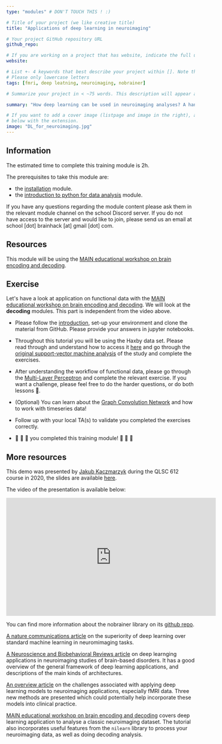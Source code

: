 ```yaml
---
type: "modules" # DON'T TOUCH THIS ! :)

# Title of your project (we like creative title)
title: "Applications of deep learning in neuroimaging"

# Your project GitHub repository URL
github_repo:

# If you are working on a project that has website, indicate the full url including "https://" below or leave it empty.
website:

# List +- 4 keywords that best describe your project within []. Note that the project summary also involves a number of key words. Those are listed on top of the [github repository](https://github.com/PSY6983-2021/project_template), click `manage topics`.
# Please only lowercase letters
tags: [fmri, deep leatning, neuroimaging, nobrainer]

# Summarize your project in < ~75 words. This description will appear at the top of your page and on the list page with other projects..

summary: "How deep learning can be used in neuroimaging analyses? A hands-on example using the nobrainer library and Montreal AI-Neuroscience workshop material."

# If you want to add a cover image (listpage and image in the right), add it to your directory and indicate the name
# below with the extension.
image: "DL_for_neuroimaging.jpg"
---
```

<!-- This is an html comment and this won't appear in the rendered page. You are now editing the "content" area, the core of your description. Everything that you can do in markdown is allowed below. We added a couple of comments to guide your through documenting your progress. -->

## Information

The estimated time to complete this training module is 2h.

The prerequisites to take this module are:
 * the [installation](/modules/installation) module.
 * the [introduction to python for data analysis](/modules/python_data_analysis) module.

If you have any questions regarding the module content please ask them in the relevant module channel on the school Discord server. If you do not have access to the server and would like to join, please send us an email at school [dot] brainhack [at] gmail [dot] com.

## Resources
This module will be using the [MAIN educational workshop on brain encoding and decoding](https://main-educational.github.io/brain_encoding_decoding/intro.html).

## Exercise
Let's have a look at application on functional data with the [MAIN educational workshop on brain encoding and decoding](https://main-educational.github.io/brain_encoding_decoding/intro.html). We will look at the **decoding** modules. This part is independent from the video above.
 * Please follow the [introduction](https://main-educational.github.io/brain_encoding_decoding/intro.html#), set-up your environment and clone the material from GitHub. Please provide your answers in jupyter notebooks.
 * Throughout this tutorial you will be using the Haxby data set. Please read through and understand how to access it [here](https://main-educational.github.io/brain_encoding_decoding/haxby_data.html) and go through the [original support-vector machine analysis](https://main-educational.github.io/brain_encoding_decoding/svm_decoding.html) of the study and complete the exercises. 
 * After understanding the workflow of functional data, please go through the [Multi-Layer Perceptron](https://main-educational.github.io/brain_encoding_decoding/mlp_decoding.html) and complete the relevant exercise. If you want a challenge, please feel free to do the harder questions, or do both lessons :tada:.

 * (Optional) You can learn about the [Graph Convolution Network](https://main-educational.github.io/brain_encoding_decoding/gcn_decoding.html) and how to work with timeseries data!

 * Follow up with your local TA(s) to validate you completed the exercises correctly.
 * :tada: :tada: :tada: you completed this training module! :tada: :tada: :tada:

## More resources

This demo was presented by [Jakub Kaczmarzyk](https://twitter.com/jakubkaczmarzyk) during the QLSC 612 course in 2020, the slides are available [here](https://raw.githubusercontent.com/neurodatascience/course-materials-2020/master/lectures/15-may/02-applications-of-deep-learning/nobrainer-brainhackmtl-2020.pdf).

The video of the presentation is available below:
<iframe width="560" height="315" src="https://www.youtube.com/embed/XM1FT_oVDP0" title="YouTube video player" frameborder="0" allow="accelerometer; autoplay; clipboard-write; encrypted-media; gyroscope; picture-in-picture" allowfullscreen></iframe>

You can find more information about the nobrainer library on its [github repo](https://github.com/neuronets/nobrainer).

[A nature communications article](https://www.nature.com/articles/s41467-020-20655-6) on the superiority of deep learning over standard machine learning in neuromimaging tasks.

[A Neuroscience and Biobehavioral Reviews article](https://www.sciencedirect.com/science/article/pii/S0149763416305176) on deep learnging applications in neuroimaging studies of brain-based disorders. It has a good overview of the general framework of deep learning applications, and descriptions of the main kinds of architectures.

[An overview article](https://pubmed.ncbi.nlm.nih.gov/35722548/) on the challenges associated with applying deep learning models to neuroimaging applications, especially fMRI data. Three new methods are presented which could potentially help incorporate these models into clinical practice.

[MAIN educational workshop on brain encoding and decoding](https://main-educational.github.io/brain_encoding_decoding/intro.html) covers deep learning application to analyse a classic neuroimaging dataset. The tutorial also incorporates useful features from the `nilearn` library to process your neuroimaging data, as well as doing decoding analysis.
